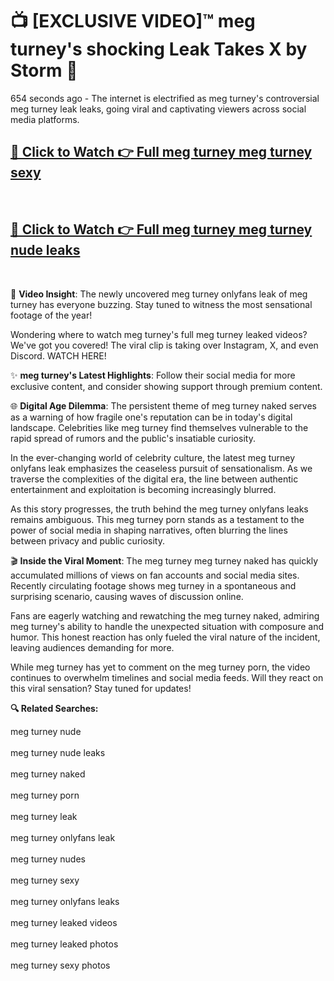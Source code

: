 # 📺 [EXCLUSIVE VIDEO]™ meg turney's shocking Leak Takes X by Storm 🚀

654 seconds ago - The internet is electrified as meg turney's controversial meg turney leak leaks, going viral and captivating viewers across social media platforms.

<h2><a href="https://github-6l9.pages.dev/link1">🔗 Click to Watch 👉 Full meg turney meg turney sexy</a></h2><br>
<h2><a href="https://github-6l9.pages.dev/link2">🔗 Click to Watch 👉 Full meg turney meg turney nude leaks</a></h2><br>

🎥 **Video Insight**: The newly uncovered meg turney onlyfans leak of meg turney has everyone buzzing. Stay tuned to witness the most sensational footage of the year!

Wondering where to watch meg turney's full meg turney leaked videos? We've got you covered! The viral clip is taking over Instagram, X, and even Discord. WATCH HERE!

✨ **meg turney's Latest Highlights**: Follow their social media for more exclusive content, and consider showing support through premium content.

🌐 **Digital Age Dilemma**: The persistent theme of meg turney naked serves as a warning of how fragile one's reputation can be in today's digital landscape. Celebrities like meg turney find themselves vulnerable to the rapid spread of rumors and the public's insatiable curiosity.

In the ever-changing world of celebrity culture, the latest meg turney onlyfans leak emphasizes the ceaseless pursuit of sensationalism. As we traverse the complexities of the digital era, the line between authentic entertainment and exploitation is becoming increasingly blurred.

As this story progresses, the truth behind the meg turney onlyfans leaks remains ambiguous. This meg turney porn stands as a testament to the power of social media in shaping narratives, often blurring the lines between privacy and public curiosity.

🎬 **Inside the Viral Moment**: The meg turney meg turney naked has quickly accumulated millions of views on fan accounts and social media sites. Recently circulating footage shows meg turney in a spontaneous and surprising scenario, causing waves of discussion online.

Fans are eagerly watching and rewatching the meg turney naked, admiring meg turney's ability to handle the unexpected situation with composure and humor. This honest reaction has only fueled the viral nature of the incident, leaving audiences demanding for more.

While meg turney has yet to comment on the meg turney porn, the video continues to overwhelm timelines and social media feeds. Will they react on this viral sensation? Stay tuned for updates!

<strong>🔍 Related Searches:</strong>

meg turney nude
<br><br>
meg turney nude leaks
<br><br>
meg turney naked
<br><br>
meg turney porn
<br><br>
meg turney leak
<br><br>
meg turney onlyfans leak
<br><br>
meg turney nudes
<br><br>
meg turney sexy
<br><br>
meg turney onlyfans leaks
<br><br>
meg turney leaked videos
<br><br>
meg turney leaked photos
<br><br>
meg turney sexy photos
<br><br>

